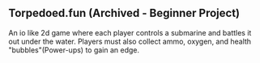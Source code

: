 Torpedoed.fun (Archived - Beginner Project)
----------------------
An io like 2d game where each player controls a submarine and battles it out under the water. Players must also collect ammo, oxygen, and health "bubbles"(Power-ups) to gain an edge. 

